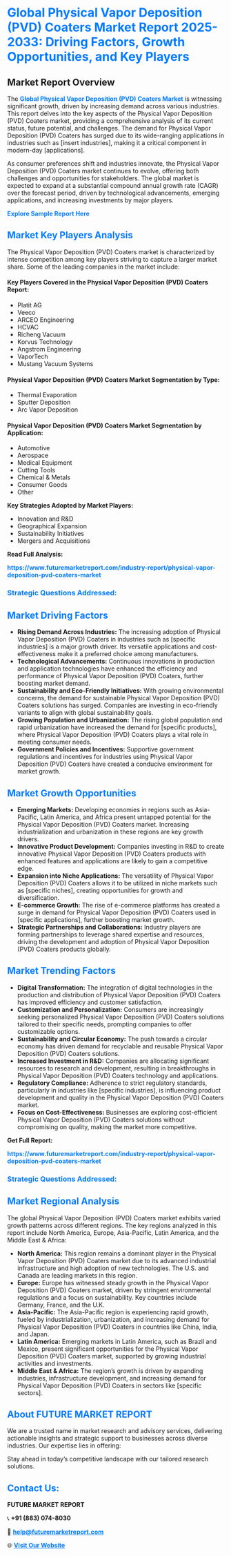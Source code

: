 <h1 style="color: #007BFF;">Global Physical Vapor Deposition (PVD) Coaters Market Report 2025-2033: Driving Factors, Growth Opportunities, and Key Players</h1>

<section id="overview">
<h2>Market Report Overview</h2>
<p>The <a href="https://www.futuremarketreport.com/industry-report/physical-vapor-deposition-pvd-coaters-market" style="color: #007BFF; text-decoration: none;"><strong>Global Physical Vapor Deposition (PVD) Coaters Market</strong></a> is witnessing significant growth, driven by increasing demand across various industries. This report delves into the key aspects of the Physical Vapor Deposition (PVD) Coaters market, providing a comprehensive analysis of its current status, future potential, and challenges. The demand for Physical Vapor Deposition (PVD) Coaters has surged due to its wide-ranging applications in industries such as [insert industries], making it a critical component in modern-day [applications].</p>
<p>As consumer preferences shift and industries innovate, the Physical Vapor Deposition (PVD) Coaters market continues to evolve, offering both challenges and opportunities for stakeholders. The global market is expected to expand at a substantial compound annual growth rate (CAGR) over the forecast period, driven by technological advancements, emerging applications, and increasing investments by major players.</p>
</section>

<section id="overview">
<p><a href="https://www.futuremarketreport.com/request-sample/reportId=53381" style="color: #007BFF; text-decoration: none;"><strong>Explore Sample Report Here</strong></a></p>
</section>

<section id="key-players">
<h2 style="color: #007BFF;">Market Key Players Analysis</h2>
<p>The Physical Vapor Deposition (PVD) Coaters market is characterized by intense competition among key players striving to capture a larger market share. Some of the leading companies in the market include:</p>
<h4>Key Players Covered in the Physical Vapor Deposition (PVD) Coaters Report:</h4>
<ul><li>Platit AG</li><li>Veeco</li><li>ARCEO Engineering</li><li>HCVAC</li><li>Richeng Vacuum</li><li>Korvus Technology</li><li>Angstrom Engineering</li><li>VaporTech</li><li>Mustang Vacuum Systems</li></ul>
<h4>Physical Vapor Deposition (PVD) Coaters Market Segmentation by Type:</h4>
<ul><li>Thermal Evaporation</li><li>Sputter Deposition</li><li>Arc Vapor Deposition</li></ul>

<h4>Physical Vapor Deposition (PVD) Coaters Market Segmentation by Application:</h4>
<ul><li>Automotive</li><li>Aerospace</li><li>Medical Equipment</li><li>Cutting Tools</li><li>Chemical &amp; Metals</li><li>Consumer Goods</li><li>Other</li></ul>
<p><strong>Key Strategies Adopted by Market Players:</strong></p>
<ul>
<li>Innovation and R&D</li>
<li>Geographical Expansion</li>
<li>Sustainability Initiatives</li>
<li>Mergers and Acquisitions</li>
</ul>
</section>

<section>
<p><strong>Read Full Analysis: </strong></p><a href="https://www.futuremarketreport.com/industry-report/physical-vapor-deposition-pvd-coaters-market" style="color: #007BFF; text-decoration: none;"><strong>https://www.futuremarketreport.com/industry-report/physical-vapor-deposition-pvd-coaters-market</strong></a>
<h3 style="color: #007BFF;">Strategic Questions Addressed:</h3>
</section>

<section id="driving-factors">
<h2 style="color: #007BFF;">Market Driving Factors</h2>
<ul>
<li><strong>Rising Demand Across Industries:</strong> The increasing adoption of Physical Vapor Deposition (PVD) Coaters in industries such as [specific industries] is a major growth driver. Its versatile applications and cost-effectiveness make it a preferred choice among manufacturers.</li>
<li><strong>Technological Advancements:</strong> Continuous innovations in production and application technologies have enhanced the efficiency and performance of Physical Vapor Deposition (PVD) Coaters, further boosting market demand.</li>
<li><strong>Sustainability and Eco-Friendly Initiatives:</strong> With growing environmental concerns, the demand for sustainable Physical Vapor Deposition (PVD) Coaters solutions has surged. Companies are investing in eco-friendly variants to align with global sustainability goals.</li>
<li><strong>Growing Population and Urbanization:</strong> The rising global population and rapid urbanization have increased the demand for [specific products], where Physical Vapor Deposition (PVD) Coaters plays a vital role in meeting consumer needs.</li>
<li><strong>Government Policies and Incentives:</strong> Supportive government regulations and incentives for industries using Physical Vapor Deposition (PVD) Coaters have created a conducive environment for market growth.</li>
</ul>
</section>

<section id="growth-opportunities">
<h2 style="color: #007BFF;">Market Growth Opportunities</h2>
<ul>
<li><strong>Emerging Markets:</strong> Developing economies in regions such as Asia-Pacific, Latin America, and Africa present untapped potential for the Physical Vapor Deposition (PVD) Coaters market. Increasing industrialization and urbanization in these regions are key growth drivers.</li>
<li><strong>Innovative Product Development:</strong> Companies investing in R&D to create innovative Physical Vapor Deposition (PVD) Coaters products with enhanced features and applications are likely to gain a competitive edge.</li>
<li><strong>Expansion into Niche Applications:</strong> The versatility of Physical Vapor Deposition (PVD) Coaters allows it to be utilized in niche markets such as [specific niches], creating opportunities for growth and diversification.</li>
<li><strong>E-commerce Growth:</strong> The rise of e-commerce platforms has created a surge in demand for Physical Vapor Deposition (PVD) Coaters used in [specific applications], further boosting market growth.</li>
<li><strong>Strategic Partnerships and Collaborations:</strong> Industry players are forming partnerships to leverage shared expertise and resources, driving the development and adoption of Physical Vapor Deposition (PVD) Coaters products globally.</li>
</ul>
</section>

<section id="trending-factors">
<h2 style="color: #007BFF;">Market Trending Factors</h2>
<ul>
<li><strong>Digital Transformation:</strong> The integration of digital technologies in the production and distribution of Physical Vapor Deposition (PVD) Coaters has improved efficiency and customer satisfaction.</li>
<li><strong>Customization and Personalization:</strong> Consumers are increasingly seeking personalized Physical Vapor Deposition (PVD) Coaters solutions tailored to their specific needs, prompting companies to offer customizable options.</li>
<li><strong>Sustainability and Circular Economy:</strong> The push towards a circular economy has driven demand for recyclable and reusable Physical Vapor Deposition (PVD) Coaters solutions.</li>
<li><strong>Increased Investment in R&D:</strong> Companies are allocating significant resources to research and development, resulting in breakthroughs in Physical Vapor Deposition (PVD) Coaters technology and applications.</li>
<li><strong>Regulatory Compliance:</strong> Adherence to strict regulatory standards, particularly in industries like [specific industries], is influencing product development and quality in the Physical Vapor Deposition (PVD) Coaters market.</li>
<li><strong>Focus on Cost-Effectiveness:</strong> Businesses are exploring cost-efficient Physical Vapor Deposition (PVD) Coaters solutions without compromising on quality, making the market more competitive.</li>
</ul>
</section>

<section>
<p><strong>Get Full Report: </strong></p><a href="https://www.futuremarketreport.com/industry-report/physical-vapor-deposition-pvd-coaters-market" style="color: #007BFF; text-decoration: none;"><strong>https://www.futuremarketreport.com/industry-report/physical-vapor-deposition-pvd-coaters-market</strong></a>
<h3 style="color: #007BFF;">Strategic Questions Addressed:</h3>
</section>


<section id="regional-analysis">
<h2 style="color: #007BFF;">Market Regional Analysis</h2>
<p>The global Physical Vapor Deposition (PVD) Coaters market exhibits varied growth patterns across different regions. The key regions analyzed in this report include North America, Europe, Asia-Pacific, Latin America, and the Middle East & Africa:</p>
<ul>
<li><strong>North America:</strong> This region remains a dominant player in the Physical Vapor Deposition (PVD) Coaters market due to its advanced industrial infrastructure and high adoption of new technologies. The U.S. and Canada are leading markets in this region.</li>
<li><strong>Europe:</strong> Europe has witnessed steady growth in the Physical Vapor Deposition (PVD) Coaters market, driven by stringent environmental regulations and a focus on sustainability. Key countries include Germany, France, and the U.K.</li>
<li><strong>Asia-Pacific:</strong> The Asia-Pacific region is experiencing rapid growth, fueled by industrialization, urbanization, and increasing demand for Physical Vapor Deposition (PVD) Coaters in countries like China, India, and Japan.</li>
<li><strong>Latin America:</strong> Emerging markets in Latin America, such as Brazil and Mexico, present significant opportunities for the Physical Vapor Deposition (PVD) Coaters market, supported by growing industrial activities and investments.</li>
<li><strong>Middle East & Africa:</strong> The region’s growth is driven by expanding industries, infrastructure development, and increasing demand for Physical Vapor Deposition (PVD) Coaters in sectors like [specific sectors].</li>
</ul>
</section>

<footer>
<h2 style="color: #007BFF;">About FUTURE MARKET REPORT</h2>
<p>We are a trusted name in market research and advisory services, delivering actionable insights and strategic support to businesses across diverse industries. Our expertise lies in offering:</p>

<p>Stay ahead in today’s competitive landscape with our tailored research solutions.</p>

<h2 style="color: #007BFF;">Contact Us:</h2>
<p><strong>FUTURE MARKET REPORT</strong></p>
<p>📞 <strong>+91 (883) 074-8030</strong></p>
<p>📧 <strong><a href="mailto:help@futuremarketreport.com" style="color: #007BFF;">help@futuremarketreport.com</a></strong></p>
<p>🌐 <strong><a href="https://www.futuremarketreport.com/" style="color: #007BFF;">Visit Our Website</a></strong></p>
</footer>